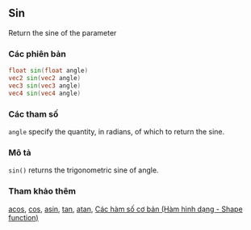## Sin
Return the sine of the parameter

### Các phiên bản
```glsl
float sin(float angle)  
vec2 sin(vec2 angle)  
vec3 sin(vec3 angle)  
vec4 sin(vec4 angle)
```

### Các tham số
```angle``` specify the quantity, in radians, of which to return the sine.

### Mô tả
```sin()``` returns the trigonometric sine of angle.

<div class="simpleFunction" data="y = sin(x); "></div>

### Tham khảo thêm
[acos](/glossary/?lan=vi&search=acos), [cos](/glossary/?lan=vi&search=cos), [asin](/glossary/?lan=vi&search=asin), [tan](/glossary/?lan=vi&search=tan), [atan](/glossary/?lan=vi&search=atan), [Các hàm số cơ bản (Hàm hình dạng - Shape function)](/05/?lan=vi)
